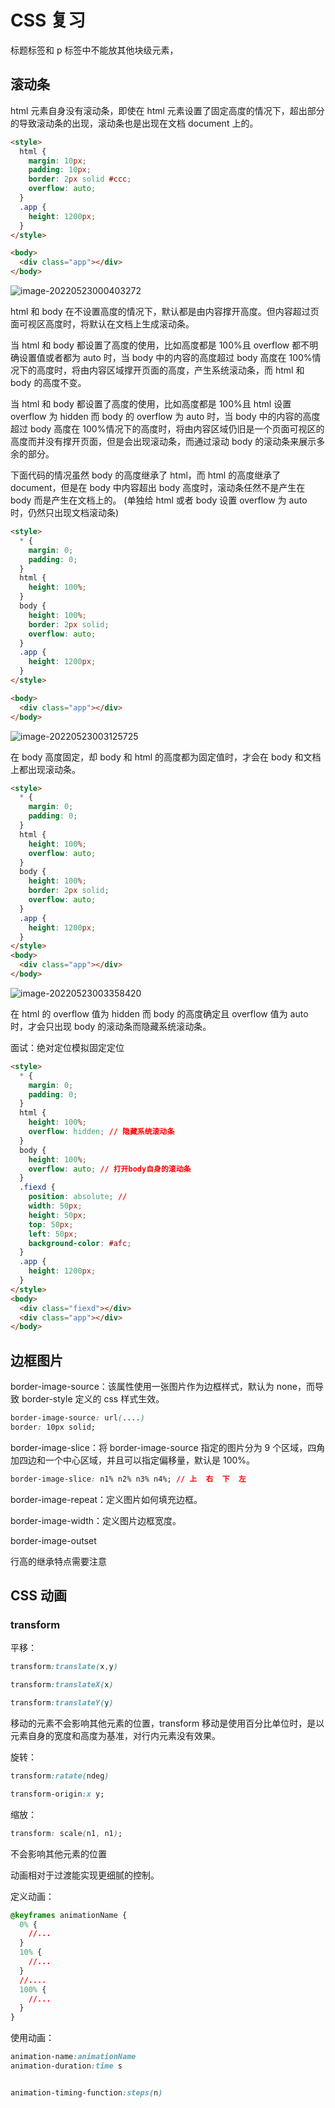 # CSS 复习

标题标签和 p 标签中不能放其他块级元素，

## 滚动条

html 元素自身没有滚动条，即使在 html 元素设置了固定高度的情况下，超出部分的导致滚动条的出现，滚动条也是出现在文档 document 上的。

```html
<style>
  html {
    margin: 10px;
    padding: 10px;
    border: 2px solid #ccc;
    overflow: auto;
  }
  .app {
    height: 1200px;
  }
</style>

<body>
  <div class="app"></div>
</body>
```

![image-20220523000403272](.\typora-user-images\image-20220523000403272.png)

html 和 body 在不设置高度的情况下，默认都是由内容撑开高度。但内容超过页面可视区高度时，将默认在文档上生成滚动条。

当 html 和 body 都设置了高度的使用，比如高度都是 100%且 overflow 都不明确设置值或者都为 auto 时，当 body 中的内容的高度超过 body 高度在 100%情况下的高度时，将由内容区域撑开页面的高度，产生系统滚动条，而 html 和 body 的高度不变。

当 html 和 body 都设置了高度的使用，比如高度都是 100%且 html 设置 overflow 为 hidden 而 body 的 overflow 为 auto 时，当 body 中的内容的高度超过 body 高度在 100%情况下的高度时，将由内容区域仍旧是一个页面可视区的高度而并没有撑开页面，但是会出现滚动条，而通过滚动 body 的滚动条来展示多余的部分。

下面代码的情况虽然 body 的高度继承了 html，而 html 的高度继承了 document，但是在 body 中内容超出 body 高度时，滚动条任然不是产生在 body 而是产生在文档上的。 (单独给 html 或者 body 设置 overflow 为 auto 时，仍然只出现文档滚动条)

```html
<style>
  * {
    margin: 0;
    padding: 0;
  }
  html {
    height: 100%;
  }
  body {
    height: 100%;
    border: 2px solid;
    overflow: auto;
  }
  .app {
    height: 1200px;
  }
</style>

<body>
  <div class="app"></div>
</body>
```

![image-20220523003125725](.\typora-user-images\image-20220523003125725.png)

在 body 高度固定，却 body 和 html 的高度都为固定值时，才会在 body 和文档上都出现滚动条。

```html
<style>
  * {
    margin: 0;
    padding: 0;
  }
  html {
    height: 100%;
    overflow: auto;
  }
  body {
    height: 100%;
    border: 2px solid;
    overflow: auto;
  }
  .app {
    height: 1200px;
  }
</style>
<body>
  <div class="app"></div>
</body>
```

![image-20220523003358420](.\typora-user-images\image-20220523003358420.png)

在 html 的 overflow 值为 hidden 而 body 的高度确定且 overflow 值为 auto 时，才会只出现 body 的滚动条而隐藏系统滚动条。

面试：绝对定位模拟固定定位

```html
<style>
  * {
    margin: 0;
    padding: 0;
  }
  html {
    height: 100%;
    overflow: hidden; // 隐藏系统滚动条
  }
  body {
    height: 100%;
    overflow: auto; // 打开body自身的滚动条
  }
  .fiexd {
    position: absolute; //
    width: 50px;
    height: 50px;
    top: 50px;
    left: 50px;
    background-color: #afc;
  }
  .app {
    height: 1200px;
  }
</style>
<body>
  <div class="fiexd"></div>
  <div class="app"></div>
</body>
```

## 边框图片

border-image-source：该属性使用一张图片作为边框样式，默认为 none，而导致 border-style 定义的 css 样式生效。

```css
border-image-source: url(....)
border: 10px solid;
```

border-image-slice：将 border-image-source 指定的图片分为 9 个区域，四角加四边和一个中心区域，并且可以指定偏移量，默认是 100%。

```css
border-image-slice: n1% n2% n3% n4%; // 上  右  下  左
```

border-image-repeat：定义图片如何填充边框。

border-image-width：定义图片边框宽度。

border-image-outset

行高的继承特点需要注意

## CSS 动画

### transform

平移：

```css
transform:translate(x,y)

transform:translateX(x)

transform:translateY(y)
```

移动的元素不会影响其他元素的位置，transform 移动是使用百分比单位时，是以元素自身的宽度和高度为基准，对行内元素没有效果。

旋转：

```css
transform:ratate(ndeg)

transform-origin:x y;
```

缩放：

```css
transform: scale(n1, n1);
```

不会影响其他元素的位置

动画相对于过渡能实现更细腻的控制。

定义动画：

```css
@keyframes animationName {
  0% {
    //...
  }
  10% {
    //...
  }
  //....
  100% {
    //...
  }
}
```

使用动画：

```css
animation-name:animationName
animation-duration:time s


animation-timing-function:steps(n)
```
